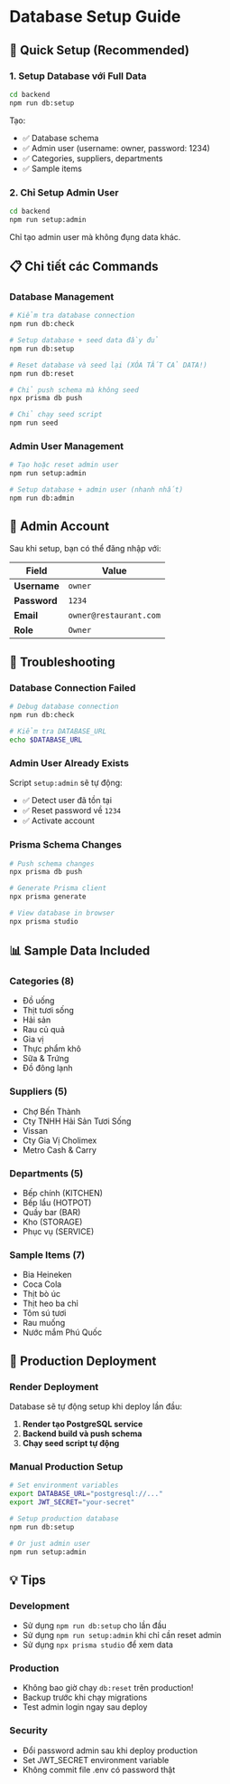 # Database Setup Guide

## 🎯 Quick Setup (Recommended)

### 1. Setup Database với Full Data
```bash
cd backend
npm run db:setup
```

Tạo:
- ✅ Database schema
- ✅ Admin user (username: owner, password: 1234)
- ✅ Categories, suppliers, departments
- ✅ Sample items

### 2. Chỉ Setup Admin User
```bash
cd backend
npm run setup:admin
```

Chỉ tạo admin user mà không đụng data khác.

## 📋 Chi tiết các Commands

### Database Management
```bash
# Kiểm tra database connection
npm run db:check

# Setup database + seed data đầy đủ
npm run db:setup

# Reset database và seed lại (XÓA TẤT CẢ DATA!)
npm run db:reset

# Chỉ push schema mà không seed
npx prisma db push

# Chỉ chạy seed script
npm run seed
```

### Admin User Management
```bash
# Tạo hoặc reset admin user
npm run setup:admin

# Setup database + admin user (nhanh nhất)
npm run db:admin
```

## 👤 Admin Account

Sau khi setup, bạn có thể đăng nhập với:

| Field | Value |
|-------|-------|
| **Username** | `owner` |
| **Password** | `1234` |
| **Email** | `owner@restaurant.com` |
| **Role** | `Owner` |

## 🔧 Troubleshooting

### Database Connection Failed
```bash
# Debug database connection
npm run db:check

# Kiểm tra DATABASE_URL
echo $DATABASE_URL
```

### Admin User Already Exists
Script `setup:admin` sẽ tự động:
- ✅ Detect user đã tồn tại
- ✅ Reset password về `1234`
- ✅ Activate account

### Prisma Schema Changes
```bash
# Push schema changes
npx prisma db push

# Generate Prisma client
npx prisma generate

# View database in browser
npx prisma studio
```

## 📊 Sample Data Included

### Categories (8)
- Đồ uống
- Thịt tươi sống  
- Hải sản
- Rau củ quả
- Gia vị
- Thực phẩm khô
- Sữa & Trứng
- Đồ đông lạnh

### Suppliers (5)
- Chợ Bến Thành
- Cty TNHH Hải Sản Tươi Sống
- Vissan
- Cty Gia Vị Cholimex
- Metro Cash & Carry

### Departments (5)
- Bếp chính (KITCHEN)
- Bếp lẩu (HOTPOT)
- Quầy bar (BAR)
- Kho (STORAGE)
- Phục vụ (SERVICE)

### Sample Items (7)
- Bia Heineken
- Coca Cola
- Thịt bò úc
- Thịt heo ba chỉ
- Tôm sú tươi
- Rau muống
- Nước mắm Phú Quốc

## 🚀 Production Deployment

### Render Deployment
Database sẽ tự động setup khi deploy lần đầu:

1. **Render tạo PostgreSQL service**
2. **Backend build và push schema**
3. **Chạy seed script tự động**

### Manual Production Setup
```bash
# Set environment variables
export DATABASE_URL="postgresql://..."
export JWT_SECRET="your-secret"

# Setup production database
npm run db:setup

# Or just admin user
npm run setup:admin
```

## 💡 Tips

### Development
- Sử dụng `npm run db:setup` cho lần đầu
- Sử dụng `npm run setup:admin` khi chỉ cần reset admin
- Sử dụng `npx prisma studio` để xem data

### Production
- Không bao giờ chạy `db:reset` trên production!
- Backup trước khi chạy migrations
- Test admin login ngay sau deploy

### Security
- Đổi password admin sau khi deploy production
- Set JWT_SECRET environment variable
- Không commit file .env có password thật